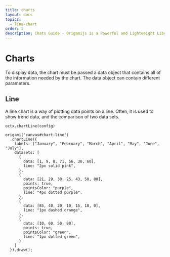 ```yaml
---
title: charts
layout: docs
topics:
  - line-chart
order: 5
description: Chats Guide - Origamijs is a Powerful and Lightweight Library to create using HTML5 Canvas
---
```


# Charts

To display data, the chart must be passed a data object that contains all of the information needed by the chart. The data object can contain different parameters.

<h2 id="line-chart">Line</h2>

A line chart is a way of plotting data points on a line. Often, it is used to show trend data, and the comparison of two data sets.

<pre><code class="language-javascript">octx.chartLine(config)</code></pre>

<div class="example mid pure">
  <canvas id="chart-line"></canvas>
</div>

<pre><code class="language-javascript">origami('canvas#chart-line')
  .chartLine({
    labels: ["January", "February", "March", "April", "May", "June", "July"],
    datasets: [
      {
        data: [1, 9, 8, 71, 56, 30, 60],
        line: "2px solid pink",
      },
      {
        data: [21, 29, 30, 25, 43, 50, 80],
        points: true,
        pointsColor: "purple",
        line: "4px dotted purple",
      },
      {
        data: [85, 40, 20, 10, 15, 18, 0],
        line: "1px dashed orange",
      },
      {
        data: [10, 60, 50, 90],
        points: true,
        pointsColor: "green",
        line: "1px dotted green",
      }
    ]
  }).draw();</code></pre>
